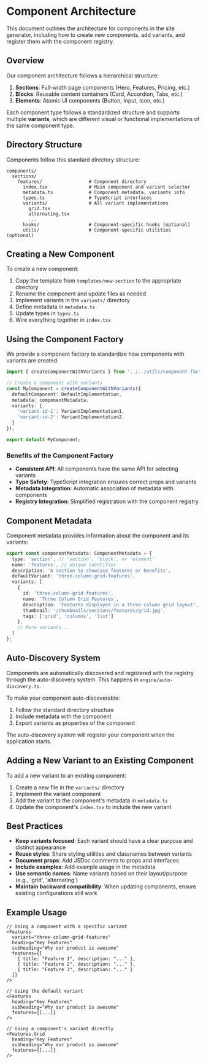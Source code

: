 # Component Architecture

This document outlines the architecture for components in the site generator, including how to create new components, add variants, and register them with the component registry.

## Overview

Our component architecture follows a hierarchical structure:

1. **Sections**: Full-width page components (Hero, Features, Pricing, etc.)
2. **Blocks**: Reusable content containers (Card, Accordion, Tabs, etc.)
3. **Elements**: Atomic UI components (Button, Input, Icon, etc.)

Each component type follows a standardized structure and supports multiple **variants**, which are different visual or functional implementations of the same component type.

## Directory Structure

Components follow this standard directory structure:

```
components/
  sections/
    features/                 # Component directory
      index.tsx               # Main component and variant selector
      metadata.ts             # Component metadata, variants info
      types.ts                # TypeScript interfaces
      variants/               # All variant implementations
        grid.tsx
        alternating.tsx
        ...
      hooks/                  # Component-specific hooks (optional)
      utils/                  # Component-specific utilities (optional)
```

## Creating a New Component

To create a new component:

1. Copy the template from `templates/new-section` to the appropriate directory
2. Rename the component and update files as needed
3. Implement variants in the `variants/` directory
4. Define metadata in `metadata.ts`
5. Update types in `types.ts`
6. Wire everything together in `index.tsx`

## Using the Component Factory

We provide a component factory to standardize how components with variants are created:

```typescript
import { createComponentWithVariants } from '../../utils/component-factory';

// Create a component with variants
const MyComponent = createComponentWithVariants({
  defaultComponent: DefaultImplementation,
  metadata: componentMetadata,
  variants: {
    'variant-id-1': VariantImplementation1,
    'variant-id-2': VariantImplementation2,
  }
});

export default MyComponent;
```

### Benefits of the Component Factory

- **Consistent API**: All components have the same API for selecting variants
- **Type Safety**: TypeScript integration ensures correct props and variants
- **Metadata Integration**: Automatic association of metadata with components
- **Registry Integration**: Simplified registration with the component registry

## Component Metadata

Component metadata provides information about the component and its variants:

```typescript
export const componentMetadata: ComponentMetadata = {
  type: 'section', // 'section', 'block', or 'element'
  name: 'features', // Unique identifier
  description: 'A section to showcase features or benefits',
  defaultVariant: 'three-column-grid-features',
  variants: [
    {
      id: 'three-column-grid-features',
      name: 'Three Column Grid Features',
      description: 'Features displayed in a three-column grid layout',
      thumbnail: '/thumbnails/sections/features/grid.jpg',
      tags: ['grid', 'columns', 'list']
    },
    // More variants...
  ]
};
```

## Auto-Discovery System

Components are automatically discovered and registered with the registry through the auto-discovery system. This happens in `engine/auto-discovery.ts`.

To make your component auto-discoverable:

1. Follow the standard directory structure
2. Include metadata with the component
3. Export variants as properties of the component

The auto-discovery system will register your component when the application starts.

## Adding a New Variant to an Existing Component

To add a new variant to an existing component:

1. Create a new file in the `variants/` directory
2. Implement the variant component
3. Add the variant to the component's metadata in `metadata.ts`
4. Update the component's `index.tsx` to include the new variant

## Best Practices

- **Keep variants focused**: Each variant should have a clear purpose and distinct appearance
- **Reuse styles**: Share styling utilities and classnames between variants
- **Document props**: Add JSDoc comments to props and interfaces
- **Include examples**: Add example usage in the metadata
- **Use semantic names**: Name variants based on their layout/purpose (e.g., 'grid', 'alternating')
- **Maintain backward compatibility**: When updating components, ensure existing configurations still work

## Example Usage

```tsx
// Using a component with a specific variant
<Features
  variant="three-column-grid-features"
  heading="Key Features"
  subheading="Why our product is awesome"
  features={[
    { title: "Feature 1", description: "..." },
    { title: "Feature 2", description: "..." },
    { title: "Feature 3", description: "..." }
  ]}
/>

// Using the default variant
<Features
  heading="Key Features"
  subheading="Why our product is awesome"
  features={[...]}
/>

// Using a component's variant directly
<Features.Grid
  heading="Key Features"
  subheading="Why our product is awesome"
  features={[...]}
/>
